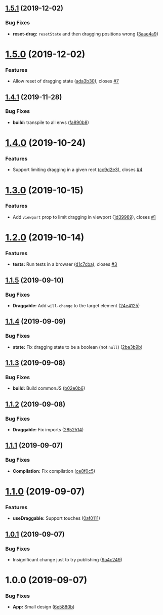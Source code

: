 ## [1.5.1](https://github.com/idanen/react-draggable/compare/v1.5.0...v1.5.1) (2019-12-02)


### Bug Fixes

* **reset-drag:** `resetState` and then dragging positions wrong ([3aae4a9](https://github.com/idanen/react-draggable/commit/3aae4a92eab7bb07a2fdf639d7273e7812225421))

# [1.5.0](https://github.com/idanen/react-draggable/compare/v1.4.1...v1.5.0) (2019-12-02)


### Features

* Allow reset of dragging state ([ada3b30](https://github.com/idanen/react-draggable/commit/ada3b30786ef9f3c72672617402c8a364dd13547)), closes [#7](https://github.com/idanen/react-draggable/issues/7)

## [1.4.1](https://github.com/idanen/react-draggable/compare/v1.4.0...v1.4.1) (2019-11-28)


### Bug Fixes

* **build:** transpile to all envs ([fa890b8](https://github.com/idanen/react-draggable/commit/fa890b84bd625d8eaba67617834b3b16b3b5c29e))

# [1.4.0](https://github.com/idanen/react-draggable/compare/v1.3.0...v1.4.0) (2019-10-24)


### Features

* Support limiting dragging in a given rect ([cc9d2e3](https://github.com/idanen/react-draggable/commit/cc9d2e37c6077b2095ec50955c06e17d6408c6ad)), closes [#4](https://github.com/idanen/react-draggable/issues/4)

# [1.3.0](https://github.com/idanen/react-draggable/compare/v1.2.0...v1.3.0) (2019-10-15)


### Features

* Add `viewport` prop to limit dragging in viewport ([1d39989](https://github.com/idanen/react-draggable/commit/1d3998914f7c840635cd2386d0730118573f3874)), closes [#1](https://github.com/idanen/react-draggable/issues/1)

# [1.2.0](https://github.com/idanen/react-draggable/compare/v1.1.5...v1.2.0) (2019-10-14)


### Features

* **tests:** Run tests in a browser ([d1c7cba](https://github.com/idanen/react-draggable/commit/d1c7cba65843d666fd74ed49bbcd6cd1d070b8da)), closes [#3](https://github.com/idanen/react-draggable/issues/3)

## [1.1.5](https://github.com/idanen/react-draggable/compare/v1.1.4...v1.1.5) (2019-09-10)


### Bug Fixes

* **Draggable:** Add `will-change` to the target element ([24e4125](https://github.com/idanen/react-draggable/commit/24e4125))

## [1.1.4](https://github.com/idanen/react-draggable/compare/v1.1.3...v1.1.4) (2019-09-09)


### Bug Fixes

* **state:** Fix dragging state to be a boolean (not `null`) ([2ba3b9b](https://github.com/idanen/react-draggable/commit/2ba3b9b))

## [1.1.3](https://github.com/idanen/react-draggable/compare/v1.1.2...v1.1.3) (2019-09-08)


### Bug Fixes

* **build:** Build commonJS ([b02e0b6](https://github.com/idanen/react-draggable/commit/b02e0b6))

## [1.1.2](https://github.com/idanen/react-draggable/compare/v1.1.1...v1.1.2) (2019-09-08)


### Bug Fixes

* **Draggable:** Fix imports ([2852514](https://github.com/idanen/react-draggable/commit/2852514))

## [1.1.1](https://github.com/idanen/react-draggable/compare/v1.1.0...v1.1.1) (2019-09-07)


### Bug Fixes

* **Compilation:** Fix compilation ([ce8f0c5](https://github.com/idanen/react-draggable/commit/ce8f0c5))

# [1.1.0](https://github.com/idanen/react-draggable/compare/v1.0.1...v1.1.0) (2019-09-07)


### Features

* **useDraggable:** Support touches ([0af0111](https://github.com/idanen/react-draggable/commit/0af0111))

## [1.0.1](https://github.com/idanen/react-draggable/compare/v1.0.0...v1.0.1) (2019-09-07)


### Bug Fixes

* Insignificant change just to try publishing ([9a4c249](https://github.com/idanen/react-draggable/commit/9a4c249))

# 1.0.0 (2019-09-07)


### Bug Fixes

* **App:** Small design ([6e5880b](https://github.com/idanen/react-draggable/commit/6e5880b))
